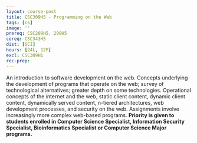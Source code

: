 ```yaml
---
layout: course-post
title: CSC309H5 - Programming on the Web
tags: [cs]
image: ''
prereq: CSC209H5, 290H5
coreq: CSC343H5
dist: [SCI]
hours: [24L, 12P]
excl: CSC309H1
rec-prep: 
---
```


An introduction to software development on the web. Concepts underlying the development of programs that operate on the web; survey of technological alternatives; greater depth on some technologies. Operational concepts of the internet and the web, static client content, dynamic client content, dynamically served content, n-tiered architectures, web development processes, and security on the web. Assignments involve increasingly more complex web-based programs. **Priority is given to students enrolled in Computer Science Specialist, Information Security Specialist, Bioinformatics Specialist or Computer Science Major programs.**
